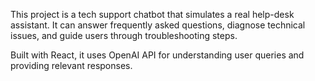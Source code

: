 This project is a tech support chatbot that simulates a real help-desk assistant. It can answer frequently asked questions, diagnose technical issues, and guide users through troubleshooting steps.

Built with React, it uses OpenAI API for understanding user queries and providing relevant responses.
